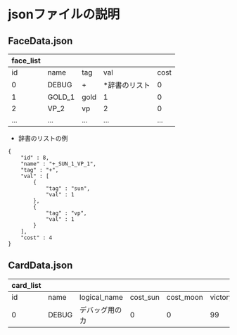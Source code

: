# jsonファイルの説明

## FaceData.json

| face_list |        |      |               |      |
| --------- | ------ | ---- | ------------- | ---- |
| id        | name   | tag  | val           | cost |
| 0         | DEBUG  | +    |  *辞書のリスト | 0    |
| 1         | GOLD_1 | gold | 1              | 0   |
| 2         | VP_2   | vp   | 2             | 0    |
| ...       | ...    | ...  | ...           | ...  |

- 辞書のリストの例

```
{
    "id" : 8,
    "name" : "+_SUN_1_VP_1",
    "tag" : "+",
    "val" : [
        {
            "tag" : "sun",
            "val" : 1
        },
        {
            "tag" : "vp",
            "val" : 1
        }
    ],
    "cost" : 4
}
```

## CardData.json

| card_list |        |               |          |           |               |                |                |                   |             |
| --------- | ------ | ------------- | -------- | --------- | ------------- | -------------- | -------------- | ----------------- | ----------- |
| id        | name   | logical_name  | cost_sun | cost_moon | victory_point | instant_effect | passive_effect | activation_effect | description |
| 0         | DEBUG  | デバッグ用のカ | 0        | 0         | 99            | NONE           | NONE           | NONE              | これはデバッ |